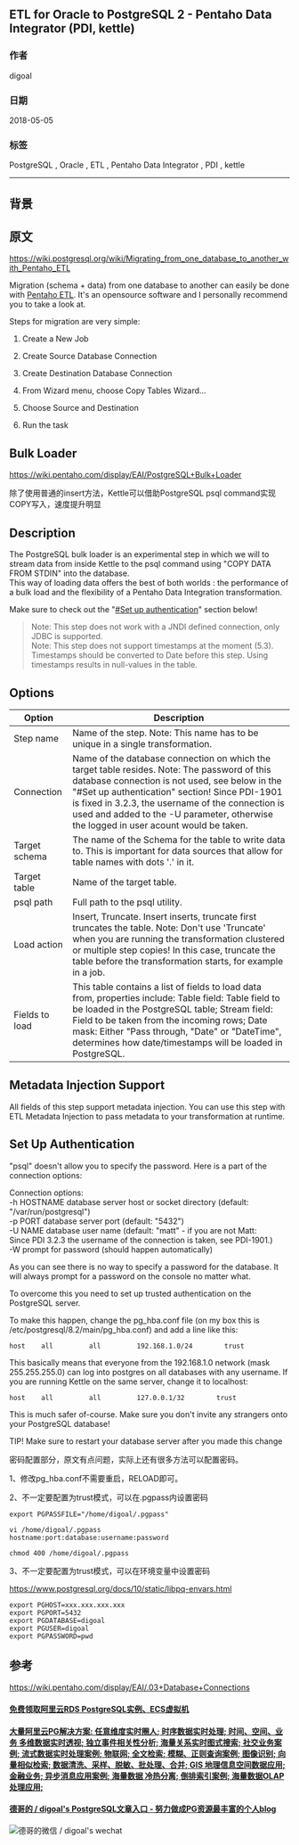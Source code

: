 ## ETL for Oracle to PostgreSQL 2 - Pentaho Data Integrator (PDI, kettle)    
                                                             
### 作者                                                             
digoal                                                             
                                                             
### 日期                                                             
2018-05-05                                                           
                                                             
### 标签                                                             
PostgreSQL , Oracle , ETL , Pentaho Data Integrator , PDI , kettle     
                                                             
----                                                             
                                                             
## 背景         
## 原文    
https://wiki.postgresql.org/wiki/Migrating_from_one_database_to_another_with_Pentaho_ETL  
  
Migration (schema + data) from one database to another can easily be done with [Pentaho ETL](http://kettle.pentaho.org/). It's an opensource software and I personally recommend you to take a look at.  
  
Steps for migration are very simple:  
  
1) Create a New Job  
  
2) Create Source Database Connection  
  
3) Create Destination Database Connection  
  
4) From Wizard menu, choose Copy Tables Wizard...  
  
5) Choose Source and Destination  
  
6) Run the task  
    
## Bulk Loader    
https://wiki.pentaho.com/display/EAI/PostgreSQL+Bulk+Loader  
  
除了使用普通的insert方法，Kettle可以借助PostgreSQL psql command实现COPY写入，速度提升明显  
  
## Description  
  
The PostgreSQL bulk loader is an experimental step in which we will to stream data from inside Kettle to the psql command using "COPY DATA FROM STDIN" into the database.  
This way of loading data offers the best of both worlds : the performance of a bulk load and the flexibility of a Pentaho Data Integration transformation.  
  
Make sure to check out the "[#Set up authentication](https://wiki.pentaho.com/display/EAI/PostgreSQL+Bulk+Loader#PostgreSQLBulkLoader-Setupauthentication)" section below!  
  
>Note: This step does not work with a JNDI defined connection, only JDBC is supported.  
Note: This step does not support timestamps at the moment (5.3). Timestamps should be converted to Date before this step. Using timestamps results in null-values in the table.  
  
## Options  
Option | Description  
---|---  
Step name|Name of the step. Note: This name has to be unique in a single transformation.  
Connection|Name of the database connection on which the target table resides. Note: The password of this database connection is not used, see below in the "#Set up authentication" section! Since PDI-1901 is fixed in 3.2.3, the username of the connection is used and added to the -U parameter, otherwise the logged in user acount would be taken.  
Target schema|The name of the Schema for the table to write data to. This is important for data sources that allow for table names with dots '.' in it.  
Target table|Name of the target table.  
psql path|Full path to the psql utility.  
Load action|Insert, Truncate. Insert inserts, truncate first truncates the table. Note: Don't use 'Truncate' when you are running the transformation clustered or multiple step copies! In this case, truncate the table before the transformation starts, for example in a job.  
Fields to load | This table contains a list of fields to load data from, properties include: Table field: Table field to be loaded in the PostgreSQL table; Stream field: Field to be taken from the incoming rows; Date mask: Either "Pass through, "Date" or "DateTime", determines how date/timestamps will be loaded in PostgreSQL.  
  
## Metadata Injection Support  
All fields of this step support metadata injection. You can use this step with ETL Metadata Injection to pass metadata to your transformation at runtime.  
  
## Set Up Authentication  
  
"psql" doesn't allow you to specify the password.  Here is a part of the connection options:   
  
 Connection options:  
  -h HOSTNAME     database server host or socket directory (default: "/var/run/postgresql")  
  -p PORT         database server port (default: "5432")  
  -U NAME         database user name (default: "matt" - if you are not Matt:  
                  Since PDI 3.2.3 the username of the connection is taken, see PDI-1901.)  
  -W              prompt for password (should happen automatically)  
  
As you can see there is no way to specify a password for the database.  It will always prompt for a password on the console no matter what.  
  
To overcome this you need to set up trusted authentication on the PostgreSQL server.  
  
To make this happen, change the pg_hba.conf file (on my box this is /etc/postgresql/8.2/main/pg_hba.conf) and add a line like this:  
  
```  
host    all         all         192.168.1.0/24        trust  
```  
  
This basically means that everyone from the 192.168.1.0 network (mask 255.255.255.0) can log into postgres on all databases with any username.  If you are running Kettle on the same server, change it to localhost:  
  
```  
host    all         all         127.0.0.1/32        trust  
```  
  
This is much safer of-course.  Make sure you don't invite any strangers onto your PostgreSQL database!  
  
TIP! Make sure to restart your database server after you made this change   
  
密码配置部分，原文有点问题，实际上还有很多方法可以配置密码。  
  
1、修改pg_hba.conf不需要重启，RELOAD即可。  
  
2、不一定要配置为trust模式，可以在.pgpass内设置密码  
  
```  
export PGPASSFILE="/home/digoal/.pgpass"  
  
vi /home/digoal/.pgpass  
hostname:port:database:username:password  
  
chmod 400 /home/digoal/.pgpass  
```  
  
3、不一定要配置为trust模式，可以在环境变量中设置密码  
  
https://www.postgresql.org/docs/10/static/libpq-envars.html  
  
```  
export PGHOST=xxx.xxx.xxx.xxx  
export PGPORT=5432  
export PGDATABASE=digoal  
export PGUSER=digoal  
export PGPASSWORD=pwd  
```  
    
## 参考
https://wiki.pentaho.com/display/EAI/.03+Database+Connections  
  
  
  
  
  
  
  
  
  
  
  
  
  
  
  
  
  
  
  
  
  
  
  
  
  
  
  
  
  
  
  
  
  
  
  
  
  
#### [免费领取阿里云RDS PostgreSQL实例、ECS虚拟机](https://www.aliyun.com/database/postgresqlactivity "57258f76c37864c6e6d23383d05714ea")
  
  
#### [大量阿里云PG解决方案: 任意维度实时圈人; 时序数据实时处理; 时间、空间、业务 多维数据实时透视; 独立事件相关性分析; 海量关系实时图式搜索; 社交业务案例; 流式数据实时处理案例; 物联网; 全文检索; 模糊、正则查询案例; 图像识别; 向量相似检索; 数据清洗、采样、脱敏、批处理、合并; GIS 地理信息空间数据应用; 金融业务; 异步消息应用案例; 海量数据 冷热分离; 倒排索引案例; 海量数据OLAP处理应用;](https://yq.aliyun.com/topic/118 "40cff096e9ed7122c512b35d8561d9c8")
  
  
#### [德哥的 / digoal's PostgreSQL文章入口 - 努力做成PG资源最丰富的个人blog](https://github.com/digoal/blog/blob/master/README.md "22709685feb7cab07d30f30387f0a9ae")
  
  
![德哥的微信 / digoal's wechat](../pic/digoal_weixin.jpg "f7ad92eeba24523fd47a6e1a0e691b59")
  
